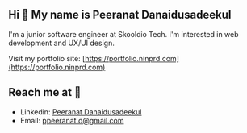 ## Hi 👋 My name is Peeranat Danaidusadeekul

I'm a junior software engineer at Skooldio Tech. I'm interested in web development and UX/UI design.

Visit my portfolio site: [https://portfolio.ninprd.com](https://portfolio.ninprd.com)

## Reach me at :incoming_envelope:
* Linkedin: [Peeranat Danaidusadeekul](https://www.linkedin.com/in/peeranatd/)
* Email: [ppeeranat.d@gmail.com](mailto:ppeeranat.d@skooldio.com)
